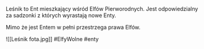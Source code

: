 Leśnik to Ent mieszkający wśród Elfów Pierworodnych. Jest odpowiedzialny za sadzonki z których wyrastają nowe Enty.

Mimo że jest Entem w pełni przestrzega prawa Elfów.

![[Leśnik fota.jpg]]
#ElfyWolne #enty
